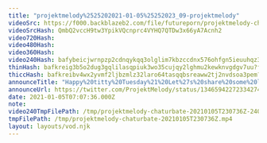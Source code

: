 ```yaml
---
title: "projektmelody%2525202021-01-05%25252023_09-projektmelody"
videoSrc: https://f000.backblazeb2.com/file/futureporn/projektmelody-chaturbate-2021-01-05.mp4
videoSrcHash: QmbQ2vccH9tw3YpikVQcnprc4VYHQ7QTDw3x66yA7Acnh2
video720Hash: 
video480Hash: 
video360Hash: 
video240Hash: bafybeicjwrnpzp2cdnqykqq3olglim7kbzccdnx576ohfgn5ieuuhqz3jy?filename=projektmelody-chaturbate-20210105T230736Z-240p.mp4
thinHash: bafkreig3b5o2dug3gqlilasqpiuk3wo35cujqy2lghmu2kewknvgdgv7uu?filename=20210105T230736Z_thin.jpg
thiccHash: bafkreibv4wx2yvmf2ljbzmlz32laro64tasqqbsreaww2tj2nvdsoa3pem?filename=20210105T230736Z_thicc.jpg
announceTitle: "Happy%20titty%20Tuesday%21%20Let%27s%20share%20some%20laughs%20and%20vibes.%20I%27m%20on%20CB"
announceUrl: https://twitter.com/ProjektMelody/status/1346594227233427459
date: 2021-01-05T07:07:36.000Z
note: 
video240TmpFilePath: /tmp/projektmelody-chaturbate-20210105T230736Z-240p.mp4
tmpFilePath: /tmp/projektmelody-chaturbate-20210105T230736Z.mp4
layout: layouts/vod.njk
---
```


